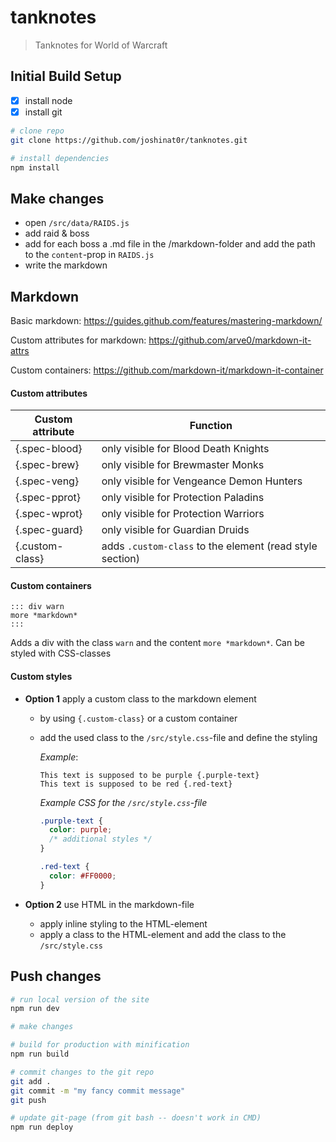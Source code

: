 # tanknotes

> Tanknotes for World of Warcraft

## Initial Build Setup

- [x] install node
- [x] install git

``` bash
# clone repo
git clone https://github.com/joshinat0r/tanknotes.git

# install dependencies
npm install
```

## Make changes

- open `/src/data/RAIDS.js`
- add raid & boss
- add for each boss a .md file in the /markdown-folder and add the path to the `content`-prop in `RAIDS.js`
- write the markdown

## Markdown

Basic markdown: https://guides.github.com/features/mastering-markdown/ 

Custom attributes for markdown: https://github.com/arve0/markdown-it-attrs 

Custom containers: https://github.com/markdown-it/markdown-it-container 

#### Custom attributes
Custom attribute | Function
-----------------|------
{.spec-blood}|only visible for Blood Death Knights
{.spec-brew}|only visible for Brewmaster Monks
{.spec-veng}|only visible for Vengeance Demon Hunters
{.spec-pprot}|only visible for Protection Paladins
{.spec-wprot}|only visible for Protection Warriors
{.spec-guard}|only visible for Guardian Druids
{.custom-class}|adds `.custom-class` to the element (read style section) 

#### Custom containers
```
::: div warn
more *markdown*
:::
```
Adds a div with the class `warn` and the content `more *markdown*`. Can be styled with CSS-classes

#### Custom styles
- **Option 1** apply a custom class to the markdown element
  - by using `{.custom-class}` or a custom container
  - add the used class to the `/src/style.css`-file and define the styling

    *Example*:
    ```
    This text is supposed to be purple {.purple-text}
    This text is supposed to be red {.red-text}
    ```

    *Example CSS for the `/src/style.css`-file*
    ```css
    .purple-text {
      color: purple;
      /* additional styles */
    }

    .red-text {
      color: #FF0000;
    }
    ```

- **Option 2** use HTML in the markdown-file
  - apply inline styling to the HTML-element
  - apply a class to the HTML-element and add the class to the `/src/style.css`

## Push changes
``` bash
# run local version of the site
npm run dev

# make changes

# build for production with minification
npm run build

# commit changes to the git repo
git add .
git commit -m "my fancy commit message"
git push

# update git-page (from git bash -- doesn't work in CMD)
npm run deploy
```
 
